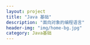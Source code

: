```yaml
---
layout: project
title: "Java 基础"
description: "面向对象的编程语言"
header-img: "img/home-bg.jpg"
category: Java基础
---
```


